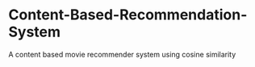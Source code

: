 # Content-Based-Recommendation-System
A content based movie recommender system using cosine similarity
